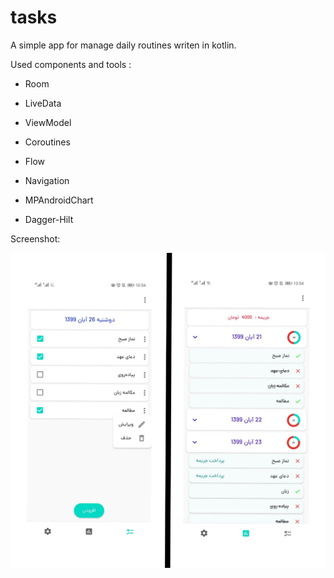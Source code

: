 # tasks
A simple app for manage daily routines writen in kotlin.

Used components and tools :

* Room

* LiveData

* ViewModel

* Coroutines

* Flow

* Navigation 

* MPAndroidChart

* Dagger-Hilt

Screenshot:

![alt text](https://github.com/AbbasAtaei1991/tasks/blob/master/screenshots/1.jpg?raw=true)

